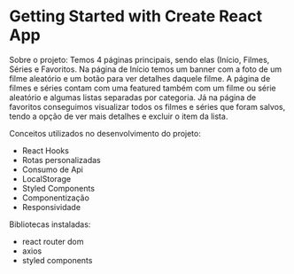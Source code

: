 # Getting Started with Create React App

Sobre o projeto: Temos 4 páginas principais, sendo elas (Início, Filmes, Séries e Favoritos. Na página de Início temos um banner com a foto de um filme aleatório e um botão para ver detalhes daquele filme. A página de filmes e séries contam com uma featured também com um filme ou série aleatório e algumas listas separadas por categoria. Já na página de favoritos conseguimos visualizar todos os filmes e séries que foram salvos, tendo a opção de ver mais detalhes e excluir o item da lista.

Conceitos utilizados no desenvolvimento do projeto:
- React Hooks
- Rotas personalizadas
- Consumo de Api
- LocalStorage
- Styled Components
- Componentização
- Responsividade

Bibliotecas instaladas:
- react router dom
- axios
- styled components

